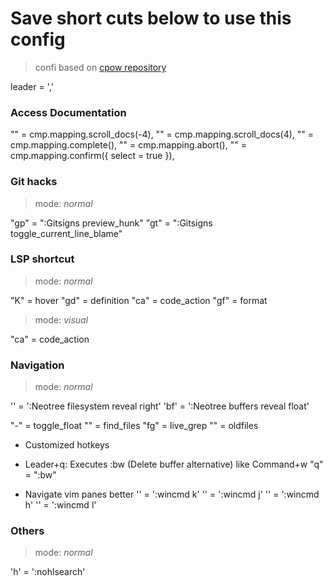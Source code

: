 # Save short cuts below to use this config
> confi based on [cpow repository](https://github.com/cpow/neovim-for-newbs/tree/main)

leader = ','

### Access Documentation
"<C-b>"     = cmp.mapping.scroll_docs(-4),
"<C-f>"     = cmp.mapping.scroll_docs(4),
"<C-Space>" = cmp.mapping.complete(),
"<C-e>"     = cmp.mapping.abort(),
"<CR>"      = cmp.mapping.confirm({ select = true }),

### Git hacks 
> mode: *normal*

"<leader>gp" = ":Gitsigns preview_hunk<CR>"
"<leader>gt" = ":Gitsigns toggle_current_line_blame<CR>"

### LSP shortcut
> mode: *normal*

"K"          = hover
"gd"         = definition
"<leader>ca" = code_action
"<leader>gf" = format

> mode: *visual*

"<leader>ca" = code_action

### Navigation
> mode: *normal*

'<C-n>'      = ':Neotree filesystem reveal right<CR>'
'<leader>bf' = ':Neotree buffers reveal float<CR>'

"-"                = toggle_float
"<C-p>"            = find_files
"<leader>fg"       = live_grep
"<leader><leader>" = oldfiles

 - Customized hotkeys
 - Leader+q: Executes :bw (Delete buffer alternative) like Command+w
"<leader>q" = ":bw<CR>"

 - Navigate vim panes better
'<c-k>' = ':wincmd k<CR>'
'<c-j>' = ':wincmd j<CR>'
'<c-h>' = ':wincmd h<CR>'
'<c-l>' = ':wincmd l<CR>'

### Others
> mode: *normal*

'<leader>h' = ':nohlsearch<CR>'
